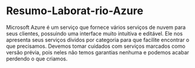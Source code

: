 # Resumo-Laborat-rio-Azure

Microsoft Azure é um serviço que fornece vários serviços de nuvem para seus clientes, possuindo uma interface muito intuitiva e editável. Ele nos apresenta seus serviços dividos por categoria para que facilite encontrar o que precisamos.  Devemos tomar cuidados com serviços marcados como  versão prévia, pois neles não temos garantias nenhuma e podemos acabar perdendo o que criamos.  
